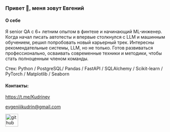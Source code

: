 ### Привет 👋, меня зовут Евгений
#### О себе

Я senior QA с 6+ летним опытом в финтехе и начинающий ML-инженер. Когда начал писать автотесты и впервые столкнулся с LLM и машинным обучением, решил попробовать новый карьерный трек. Интересны рекомендательные системы, LLM, но не только. Готов развиваться профессионально, осваивать современные техники и методики, чтобы стать полноценным членом команды.

Стек: Python / PostgreSQL/ Pandas / FastAPI / SQLAlchemy / Scikit-learn / PyTorch / Matplotlib / Seaborn

#### Контакты:
https://t.me/Kudrinev 


evgeniiikudrin@gmail.com



[<img src='https://cdn.jsdelivr.net/npm/simple-icons@3.0.1/icons/github.svg' alt='github' height='40'>](https://github.com/ekudrin)  

